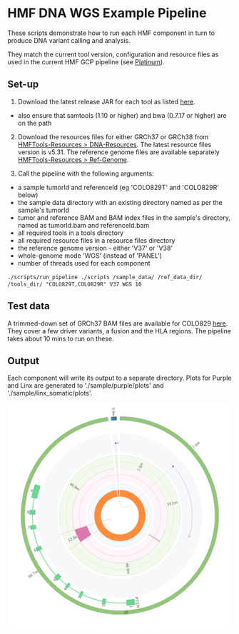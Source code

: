 # HMF DNA WGS Example Pipeline

These scripts demonstrate how to run each HMF component in turn to produce DNA variant calling and analysis. 

They match the current tool version, configuration and resource files as used in the current HMF GCP pipeline (see [Platinum](https://github.com/hartwigmedical/platinum)). 

## Set-up

1. Download the latest release JAR for each tool as listed [here](https://github.com/hartwigmedical/hmftools#current-versions).
- also ensure that samtools (1.10 or higher) and bwa (0.7.17 or higher) are on the path

2. Download the resources files for either GRCh37 or GRCh38 from [HMFTools-Resources > DNA-Resources](https://storage.googleapis.com/hmf-public/HMFtools-Resources/dna_pipeline/). 
The latest resource files version is v5.31. 
The reference genome files are available separately [HMFTools-Resources > Ref-Genome](https://storage.googleapis.com/hmf-public/HMFtools-Resources/ref_genome/).

3. Call the pipeline with the following arguments:
- a sample tumorId and referenceId (eg 'COLO829T' and 'COLO829R' below)
- the sample data directory with an existing directory named as per the sample's tumorId
- tumor and reference BAM and BAM index files in the sample's directory, named as tumorId.bam and referenceId.bam
- all required tools in a tools directory
- all required resource files in a resource files directory
- the reference genome version - either 'V37' or 'V38'
- whole-genome mode 'WGS' (instead of 'PANEL')
- number of threads used for each component

```
./scripts/run_pipeline ./scripts /sample_data/ /ref_data_dir/ /tools_dir/ "COLO829T,COLO829R" V37 WGS 10
```  


## Test data
A trimmed-down set of GRCh37 BAM files are available for COLO829 [here](./test_data). They cover a few driver variants, a fusion and the HLA regions. 
The pipeline takes about 10 mins to run on these. 

## Output
Each component will write its output to a separate directory.
Plots for Purple and Linx are generated to './sample/purple/plots' and './sample/linx_somatic/plots'.

<p align="center">
    <img src="COLO829T.chr10.003.png" width="700" alt="COLO829 chr10">
</p>

